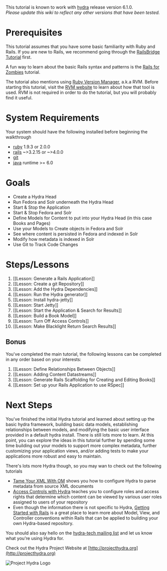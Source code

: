 This tutorial is known to work with [hydra](http://rubygems.org/gems/hydra) release version 6.1.0.   
_Please update this wiki to reflect any other versions that have been tested._

# Prerequisites

This tutorial assumes that you have some basic familiarity with Ruby and Rails.  If you are new to Rails, we recommend going through the [RailsBridge Tutorial](http://curriculum.railsbridge.org/intro-to-rails/) first.

A fun way to learn about the basic Rails syntax and patterns is the [Rails for Zombies](http://railsforzombies.org/) tutorial.

The tutorial also mentions using [Ruby Version Manager](http://rvm.io), a.k.a RVM.  Before starting this tutorial, visit the [RVM website](http://rvm.io/) to learn about how that tool is used.  RVM is not required in order to do the tutorial, but you will probably find it useful.

# System Requirements
Your system should have the following installed before beginning the walkthrough
+ [ruby](http://www.ruby-lang.org/en/) 1.9.3 or 2.0.0
+ [rails](http://rubyonrails.org/)  ~>3.2.15 or ~>4.0.0
+ [git](http://git-scm.com/)
+ [java](http://www.java.com/en/) runtime >= 6.0 

# Goals
* Create a Hydra Head
* Run Fedora and Solr underneath the Hydra Head
* Start & Stop the Application
* Start & Stop Fedora and Solr
* Define Models for Content to put into your Hydra Head (in this case Books and Pages)
* Use your Models to Create objects in Fedora and Solr
* See where content is persisted in Fedora and indexed in Solr
* Modify how metadata is indexed in Solr
* Use Git to Track Code Changes

# Steps/Lessons
1. [[Lesson: Generate a Rails Application]]
1. [[Lesson: Create a git Repository]]
1. [[Lesson: Add the Hydra Dependencies]]
1. [[Lesson: Run the Hydra generator]]
1. [[Lesson: Install hydra-jetty]]
1. [[Lesson: Start Jetty]]
1. [[Lesson: Start the Application & Search for Results]]
1. [[Lesson: Build a Book Model]]
1. [[Lesson: Turn Off Access Controls]]
1. [[Lesson: Make Blacklight Return Search Results]]

## Bonus
You've completed the main tutorial, the following lessons can be completed in any order based on your interests:  

1. [[Lesson: Define Relationships Between Objects]]  
1. [[Lesson: Adding Content Datastreams]]  
1. [[Lesson: Generate Rails Scaffolding for Creating and Editing Books]]  
1. [[Lesson: Set up your Rails Application to use RSpec]]  

# Next Steps
You've finished the initial Hydra tutorial and learned about setting up the basic hydra framework, building basic data models, establishing relationships between models, and modifying the basic user interface provided in a default hydra install.  There is still lots more to learn.  At this point, you can explore the ideas in this tutorial further by spending some time building out your models to support more complex metadata, further customizing your application views, and/or adding tests to make your applications more robust and easy to maintain.

There's lots more Hydra though, so you may wan to check out the following tutorials
- [Tame Your XML With OM](https://github.com/projecthydra/om/wiki/Tame-your-XML-with-OM) shows you how to configure Hydra to parse metadata from source XML documents
- [Access Controls with Hydra](https://github.com/projecthydra/hydra-head/wiki/Access-Controls-with-Hydra) teaches you to configure roles and access rights that determine which content can be viewed by various user roles assigned to users of your repository
- Even though the information there is not specific to Hydra, [Getting Started with Rails](http://guides.rubyonrails.org/getting_started.html) is a great place to learn more about Model, View, and Controller conventions within Rails that can be applied to building your own Hydra-based repository.

You should also say hello on the [hydra-tech mailing list](https://groups.google.com/forum/?fromgroups#!forum/hydra-tech) and let us know what you're using Hydra for.  
  
Check out the Hydra Project Website at [http://projecthydra.org](http://projecthydra.org)  

![Project Hydra Logo](https://github.com/uvalib/libra-oa/blob/a6564a9e5c13b7873dc883367f5e307bf715d6cf/public/images/powered_by_hydra.png?raw=true)